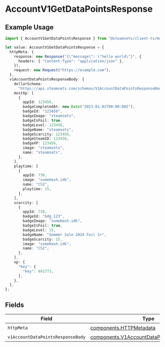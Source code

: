 # AccountV1GetDataPointsResponse

## Example Usage

```typescript
import { AccountV1GetDataPointsResponse } from "@steamsets/client-ts/models/operations";

let value: AccountV1GetDataPointsResponse = {
  httpMeta: {
    response: new Response("{\"message\": \"hello world\"}", {
      headers: { "Content-Type": "application/json" },
    }),
    request: new Request("https://example.com"),
  },
  v1AccountDataPointsResponseBody: {
    dollarSchema:
      "https://api.steamsets.com/schemas/V1AccountDataPointsResponseBody.json",
    mostXp: [
      {
        appId: 123456,
        badgeCompletedAt: new Date("2023-01-01T00:00:00Z"),
        badgeId: "123456",
        badgeImage: "steamsets",
        badgeIsFoil: true,
        badgeLevel: 123456,
        badgeName: "steamsets",
        badgeScarcity: 123456,
        badgeSteamID: 123456,
        badgeXP: 123456,
        image: "steamsets",
        name: "steamsets",
      },
    ],
    playtime: [
      {
        appId: 730,
        image: "someHash.idk",
        name: "CS2",
        playtime: 15,
      },
    ],
    scarcity: [
      {
        appId: 730,
        badgeId: "bdg_123",
        badgeImage: "someHash.idk",
        badgeIsFoil: true,
        badgeLevel: 15,
        badgeName: "Sommer Sale 2024 Foil 1+",
        badgeScarcity: 15,
        image: "someHash.idk",
        name: "CS2",
      },
    ],
    xp: {
      "key": {
        "key": 891773,
      },
    },
  },
};
```

## Fields

| Field                                                                                                    | Type                                                                                                     | Required                                                                                                 | Description                                                                                              |
| -------------------------------------------------------------------------------------------------------- | -------------------------------------------------------------------------------------------------------- | -------------------------------------------------------------------------------------------------------- | -------------------------------------------------------------------------------------------------------- |
| `httpMeta`                                                                                               | [components.HTTPMetadata](../../models/components/httpmetadata.md)                                       | :heavy_check_mark:                                                                                       | N/A                                                                                                      |
| `v1AccountDataPointsResponseBody`                                                                        | [components.V1AccountDataPointsResponseBody](../../models/components/v1accountdatapointsresponsebody.md) | :heavy_minus_sign:                                                                                       | OK                                                                                                       |